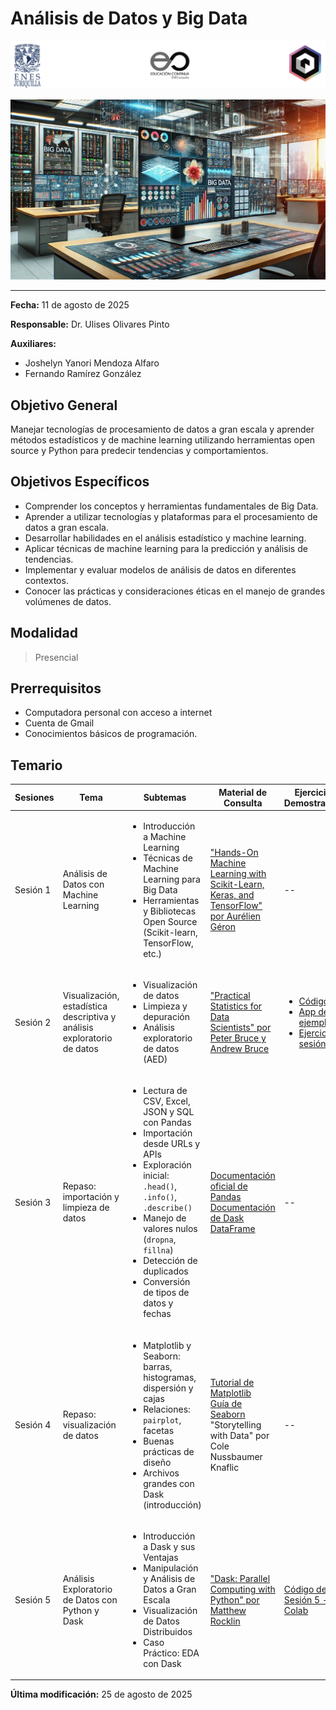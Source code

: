 # Análisis de Datos y Big Data

![Logos participantes](figs/logos.png)

![IA applications](figs/bigdata.png)

---

**Fecha:** 11 de agosto de 2025  

**Responsable:** Dr. Ulises Olivares Pinto  

**Auxiliares:** 
+ Joshelyn Yanori Mendoza Alfaro  
+ Fernando Ramírez González

## Objetivo General
Manejar tecnologías de procesamiento de datos a gran escala y aprender métodos estadísticos y de machine learning utilizando herramientas open source y Python para predecir tendencias y comportamientos.

## Objetivos Específicos
- Comprender los conceptos y herramientas fundamentales de Big Data.
- Aprender a utilizar tecnologías y plataformas para el procesamiento de datos a gran escala.
- Desarrollar habilidades en el análisis estadístico y machine learning.
- Aplicar técnicas de machine learning para la predicción y análisis de tendencias.
- Implementar y evaluar modelos de análisis de datos en diferentes contextos.
- Conocer las prácticas y consideraciones éticas en el manejo de grandes volúmenes de datos.

## Modalidad
> Presencial  

## Prerrequisitos
- Computadora personal con acceso a internet
- Cuenta de Gmail
- Conocimientos básicos de programación.

## Temario


| Sesiones    | Tema                                            | Subtemas                                                                                                                                                   | Material de Consulta                                                                                                     | Ejercicios y Demostraciones | Presentación                |
|-------------|-------------------------------------------------|-----------------------------------------------------------------------------------------------------------------------------------------------------------|-------------------------------------------------------------------------------------------------------------------------|------------------------------|-----------------------------|
| Sesión 1    | Análisis de Datos con Machine Learning          | <ul><li>Introducción a Machine Learning</li><li>Técnicas de Machine Learning para Big Data</li><li>Herramientas y Bibliotecas Open Source (Scikit-learn, TensorFlow, etc.)</li></ul>              | ["Hands-On Machine Learning with Scikit-Learn, Keras, and TensorFlow" por Aurélien Géron](https://www.oreilly.com/library/view/hands-on-machine-learning/9781492032632/) | --                           | [Sesión 1](/pdf/Sesión1.pdf) |
| Sesión 2    | Visualización, estadística descriptiva y análisis exploratorio de datos | <ul><li>Visualización de datos</li><li>Limpieza y depuración</li><li>Análisis exploratorio de datos (AED)</li></ul> | ["Practical Statistics for Data Scientists" por Peter Bruce y Andrew Bruce](https://www.oreilly.com/library/view/practical-statistics-for/9781492072942/)              | <ul><li>[Código día 2](code/DA_BigData_BLOQUE_Sesión_2_Sin_respuestas.ipynb)</li><li>[App de ejemplo](demos/app.py)</li><li>[Ejercicios sesión 2](demos/demo_day_1.ipynb)</li></ul> | [Sesión 2](/pdf/Sesión2.pdf) |
| Sesión 3    | Repaso: importación y limpieza de datos         | <ul><li>Lectura de CSV, Excel, JSON y SQL con Pandas</li><li>Importación desde URLs y APIs</li><li>Exploración inicial: `.head()`, `.info()`, `.describe()`</li><li>Manejo de valores nulos (`dropna`, `fillna`)</li><li>Detección de duplicados</li><li>Conversión de tipos de datos y fechas</li></ul> | [Documentación oficial de Pandas](https://pandas.pydata.org/docs/) <br> [Documentación de Dask DataFrame](https://docs.dask.org/en/stable/dataframe.html) | --  | --  |
| Sesión 4    | Repaso: visualización de datos                  | <ul><li>Matplotlib y Seaborn: barras, histogramas, dispersión y cajas</li><li>Relaciones: `pairplot`, facetas</li><li>Buenas prácticas de diseño</li><li>Archivos grandes con Dask (introducción)</li></ul> | [Tutorial de Matplotlib](https://matplotlib.org/stable/tutorials/index.html) <br> [Guía de Seaborn](https://seaborn.pydata.org/tutorial.html) <br> "Storytelling with Data" por Cole Nussbaumer Knaflic | --  | --
| Sesión 5  | Análisis Exploratorio de Datos con Python y Dask | <ul><li>Introducción a Dask y sus Ventajas</li><li>Manipulación y Análisis de Datos a Gran Escala</li><li>Visualización de Datos Distribuidos</li><li>Caso Práctico: EDA con Dask</li></ul> | ["Dask: Parallel Computing with Python" por Matthew Rocklin](https://docs.dask.org/en/latest/)                                                               | [Código de Sesión 5 - Colab](https://colab.research.google.com/drive/1Wl0wz_XWP_mTsAYysySNyBlCqzNkqZNH?usp=sharing)                          | [Sesión 5](/pdf/Sesión5.pdf)





**Última modificación:** 25 de agosto de 2025
